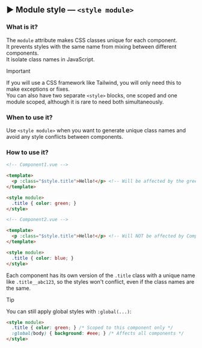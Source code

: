 ## ▶ Module style — `<style module>`

### What is it?

The `module` attribute makes CSS classes unique for each component.<br>
It prevents styles with the same name from mixing between different components.<br>
It isolate class names in JavaScript.

> [!important]
> If you will use a CSS framework like Tailwind, you will only need this to make exceptions or fixes.<br>
> You can also have two separate `<style>` blocks, one scoped and one module scoped, although it is rare to need both simultaneously.

### When to use it?

Use `<style module>` when you want to generate unique class names and avoid any style conflicts between components.

### How to use it?

```html
<!-- Component1.vue -->

<template>
  <p :class="$style.title">Hello!</p> <!-- Will be affected by the green color -->
</template>

<style module>
  .title { color: green; }
</style>

<!-- Component2.vue -->

<template>
  <p :class="$style.title">Hello!</p> <!-- Will NOT be affected by Component1 styles -->
</template>

<style module>
  .title { color: blue; }
</style>
```

Each component has its own version of the `.title` class with a unique name like `.title__abc123`, so the styles won't conflict, even if the class names are the same.

> [!tip]
> You can still apply global styles with `:global(...)`:
```html
<style module>
  .title { color: green; } /* Scoped to this component only */
  :global(body) { background: #eee; } /* Affects all components */
</style>
```
